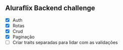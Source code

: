 ## Aluraflix Backend challenge

- [x] Auth
- [x] Rotas
- [x] Crud
- [x] Paginação
- [ ] Criar traits separadas para lidar com as validações
